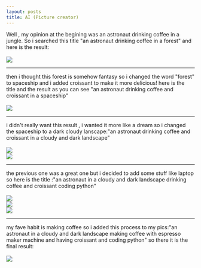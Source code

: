 ```yaml
---
layout: posts
title: AI (Picture creator)
---
```

Well , my opinion at the begining was an astronaut drinking coffee in a jungle. So i searched this title "an astronaut drinking coffee in a forest" and here is the result:
<br><br>
<img src="../assets/images/a.jfif">
<hr>
then i thought this forest is somehow fantasy so i changed the word "forest" to spaceship and i added croissant to make it more delicious! here is the title and the result as you can see "an astronaut drinking coffee and croissant in a spaceship"
<br><br>
<img src="../assets/images/b.jfif">
<hr>
i didn't really want this result , i wanted it more like a dream so i changed the spaceship to a dark cloudy lanscape:"an astronaut drinking coffee and croissant in a cloudy and dark landscape" 
<br><br>
<img src="../assets/images/c.jfif">
<br>
<img src="../assets/images/d.jfif">
<hr>
the previous one was a great one but i decided to add some stuff like laptop so here is the title :"an astronaut in a cloudy and dark landscape drinking coffee and croissant coding python"
<br><br>
<img src="../assets/images/e.jfif">
<br>
<img src="../assets/images/f.jfif">
<br>
<img src="../assets/images/g.jfif">
<hr>
my fave habit is making coffee so i added this process to my pics:"an astronaut in a cloudy and dark landscape making coffee with espresso maker machine and having croissant and coding python"
so there it is the final result:
<br><br>
<img src="../assets/images/h.jfif">